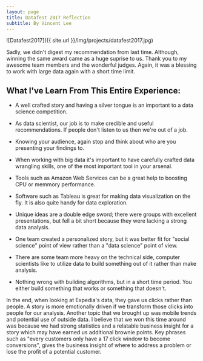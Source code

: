 ```yaml
---
layout: page
title: Datafest 2017 Reflection
subtitle: By Vincent Lee
---
```


![Datafest2017]({{ site.url }}/img/projects/datafest2017.jpg)

Sadly, we didn't digest my recommendation from last time. Although, winning the same award came as a huge suprise to us. Thank you to my awesome team members and the wonderful judges. Again, it was a blessing to work with large data again with a short time limit.

<h2>What I've Learn From This Entire Experience:</h2>

- A well crafted story and having a silver tongue is an important to a data science competition.

- As data scientist, our job is to make credible and useful recommendations. If people don't listen to us then we're out of a job.

- Knowing your audience, again stop and think about who are you presenting your findings to.

- When working with big data it's important to have carefully crafted data wrangling skills, one of the most important tool in your arsenal.

- Tools such as Amazon Web Services can be a great help to boosting CPU or memmory performance.

- Software such as Tableau is great for making data visualization on the fly. It is also quite handy for data exploration. 

- Unique ideas are a double edge sword; there were groups with excellent presentations, but fell a bit short because they were lacking a strong data analysis. 

- One team created a personalized story, but it was better fit for "social science" point of view rather than a "data science" point of view.

- There are some team more heavy on the technical side, computer scientists like to utilize data to build something out of it rather than make analysis.

- Nothing wrong with building algorithms, but in a short time period. You either build something that works or something that doesn't.

In the end, when looking at Expedia's data, they gave us clicks rather than people. A story is more emotionally driven if we transform those clicks into people for our analysis. Another topic that we brought up was mobile trends and potential use of outside data. I believe that we won this time around was because we had strong statistics and a relatable business insight for a story which may have earned us additional brownie points. Key phrases such as "every customers only have a 17 click window to become conversions", gives the business insight of where to address a problem or lose the profit of a potential customer. 
